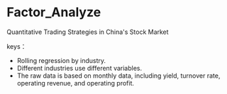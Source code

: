 # Factor_Analyze
Quantitative Trading Strategies in China's Stock Market

keys：

- Rolling regression by industry.
- Different industries use different variables.
- The raw data is based on monthly data, including yield, turnover rate, operating revenue, and operating profit.
